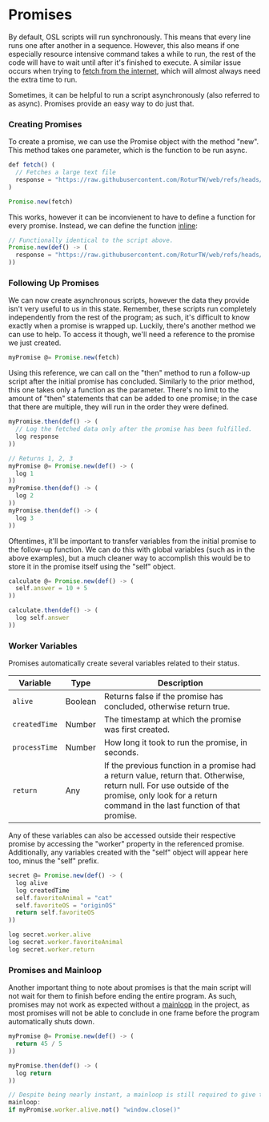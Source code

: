 # Promises

By default, OSL scripts will run synchronously. This means that every line runs one after another in a sequence. However, this also means if one especially resource intensive command takes a while to run, the rest of the code will have to wait until after it's finished to execute. A similar issue occurs when trying to [fetch from the internet](https://osl.mistium.com/methods/networking/.httpget), which will almost always need the extra time to run.

Sometimes, it can be helpful to run a script asynchronously (also referred to as async). Promises provide an easy way to do just that.

### Creating Promises

To create a promise, we can use the Promise object with the method "new". This method takes one parameter, which is the function to be run async.
```javascript
def fetch() (
  // Fetches a large text file
  response = "https://raw.githubusercontent.com/RoturTW/web/refs/heads/main/ram.web/assets/1mb.ram".httpGet()
)

Promise.new(fetch)
```
This works, however it can be inconvienent to have to define a function for every promise. Instead, we can define the function [inline](https://osl.mistium.com/custom-syntax/inline):
```javascript
// Functionally identical to the script above.
Promise.new(def() -> (
  response = "https://raw.githubusercontent.com/RoturTW/web/refs/heads/main/ram.web/assets/1mb.ram".httpGet()
))
```

### Following Up Promises

We can now create asynchronous scripts, however the data they provide isn't very useful to us in this state. Remember, these scripts run completely independently from the rest of the program; as such, it's difficult to know exactly when a promise is wrapped up. Luckily, there's another method we can use to help. To access it though, we'll need a reference to the promise we just created.

```javascript
myPromise @= Promise.new(fetch)
```

Using this reference, we can call on the "then" method to run a follow-up script after the initial promise has concluded. Similarly to the prior method, this one takes only a function as the parameter. There's no limit to the amount of "then" statements that can be added to one promise; in the case that there are multiple, they will run in the order they were defined.

```javascript
myPromise.then(def() -> (
  // Log the fetched data only after the promise has been fulfilled.
  log response
))
```
```javascript
// Returns 1, 2, 3
myPromise @= Promise.new(def() -> (
  log 1
))
myPromise.then(def() -> (
  log 2
))
myPromise.then(def() -> (
  log 3
))
```

Oftentimes, it'll be important to transfer variables from the initial promise to the follow-up function. We can do this with global variables (such as in the above examples), but a much cleaner way to accomplish this would be to store it in the promise itself using the "self" object.

```javascript
calculate @= Promise.new(def() -> (
  self.answer = 10 + 5
))

calculate.then(def() -> (
  log self.answer
))
```

### Worker Variables

Promises automatically create several variables related to their status.

| Variable | Type | Description |
|----------|------|-------------|
| `alive` | Boolean | Returns false if the promise has concluded, otherwise return true. |
| `createdTime` | Number | The timestamp at which the promise was first created. |
| `processTime` | Number | How long it took to run the promise, in seconds. |
| `return` | Any | If the previous function in a promise had a return value, return that. Otherwise, return null. For use outside of the promise, only look for a return command in the last function of that promise. |

Any of these variables can also be accessed outside their respective promise by accessing the "worker" property in the referenced promise. Additionally, any variables created with the "self" object will appear here too, minus the "self" prefix.

```javascript
secret @= Promise.new(def() -> (
  log alive
  log createdTime
  self.favoriteAnimal = "cat"
  self.favoriteOS = "originOS"
  return self.favoriteOS
))

log secret.worker.alive
log secret.worker.favoriteAnimal
log secret.worker.return
```

### Promises and Mainloop

Another important thing to note about promises is that the main script will not wait for them to finish before ending the entire program. As such, promises may not work as expected without a [mainloop](https://osl.mistium.com/basics/the-execution-loop) in the project, as most promises will not be able to conclude in one frame before the program automatically shuts down.

```javascript
myPromise @= Promise.new(def() -> (
  return 45 / 5
))

myPromise.then(def() -> (
  log return
))

// Despite being nearly instant, a mainloop is still required to give the promise time to run it's course.
mainloop:
if myPromise.worker.alive.not() "window.close()"
```

